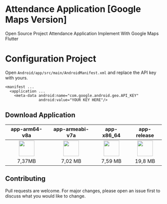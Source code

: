 # Attendance Application [Google Maps Version]

Open Source Project Attendance Application Implement With Google Maps Flutter

# Configuration Project 

Open `Android/app/src/main/AndroidManifest.xml` and replace the API key with yours.

```
<manifest ...
  <application ...
    <meta-data android:name="com.google.android.geo.API_KEY"
               android:value="YOUR KEY HERE"/>
```
## Download Application

|app-arm64-v8a|app-armeabi-v7a|app-x86_64|app-release|
|:----:|:---------:|:-----:|:------:|
|[<img src="https://upload.wikimedia.org/wikipedia/commons/a/a0/APK_format_icon.png" width="50px">](https://www.google.com)|[<img src="https://upload.wikimedia.org/wikipedia/commons/a/a0/APK_format_icon.png" width="50px">](https://www.google.com)|[<img src="https://upload.wikimedia.org/wikipedia/commons/a/a0/APK_format_icon.png" width="50px">](https://www.google.com)|[<img src="https://upload.wikimedia.org/wikipedia/commons/a/a0/APK_format_icon.png" width="50px">](https://www.google.com)
|7,37MB | 7,02 MB | 7,59 MB | 19,8 MB |

## Contributing
Pull requests are welcome. For major changes, please open an issue first to discuss what you would like to change.
